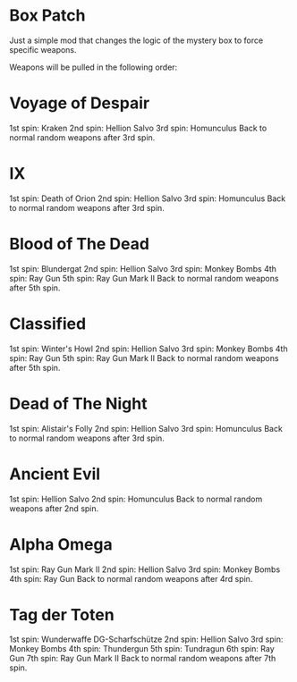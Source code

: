 # Box Patch
Just a simple mod that changes the logic of the mystery box to force specific weapons.

Weapons will be pulled in the following order: 

# Voyage of Despair
1st spin: Kraken
2nd spin: Hellion Salvo
3rd spin: Homunculus
Back to normal random weapons after 3rd spin.

# IX 
1st spin: Death of Orion
2nd spin: Hellion Salvo
3rd spin: Homunculus
Back to normal random weapons after 3rd spin.

# Blood of The Dead 
1st spin: Blundergat
2nd spin: Hellion Salvo
3rd spin: Monkey Bombs
4th spin: Ray Gun
5th spin: Ray Gun Mark II
Back to normal random weapons after 5th spin.

# Classified
1st spin: Winter's Howl
2nd spin: Hellion Salvo
3rd spin: Monkey Bombs
4th spin: Ray Gun
5th spin: Ray Gun Mark II
Back to normal random weapons after 5th spin.

# Dead of The Night
1st spin: Alistair's Folly
2nd spin: Hellion Salvo
3rd spin: Homunculus
Back to normal random weapons after 3rd spin.

# Ancient Evil
1st spin: Hellion Salvo
2nd spin: Homunculus
Back to normal random weapons after 2nd spin.

# Alpha Omega
1st spin: Ray Gun Mark II
2nd spin: Hellion Salvo
3rd spin: Monkey Bombs
4th spin: Ray Gun
Back to normal random weapons after 4rd spin.

# Tag der Toten
1st spin: Wunderwaffe DG-Scharfschütze
2nd spin: Hellion Salvo
3rd spin: Monkey Bombs
4th spin: Thundergun
5th spin: Tundragun
6th spin: Ray Gun
7th spin: Ray Gun Mark II
Back to normal random weapons after 7th spin.
